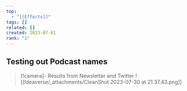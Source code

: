 ```yaml
---
top:
  - "[[Efforts]]"
tags: []
related: []
created: 2023-07-01
rank: "1"
---
```


## Testing out Podcast names

> [!camera]- Results from Newsletter and Twitter
> ![[Ideaverse/_attachments/CleanShot 2023-07-30 at 21.37.43.png]]



